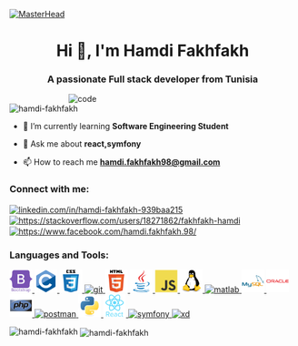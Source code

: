 [![MasterHead](https://scontent.ftun4-2.fna.fbcdn.net/v/t39.30808-6/263599365_4641081065937535_9205885409707980076_n.jpg?_nc_cat=104&ccb=1-5&_nc_sid=09cbfe&_nc_ohc=xr1-IN2vISoAX_IolFW&_nc_ht=scontent.ftun4-2.fna&oh=00_AT9_FwIP0L6JDSEocc_TypRXjIk_OhsAobWbmBRWpqHfVQ&oe=6275BAB7)](https://github.com/Hamdi-FAKHFAKH?tab=repositories)
<h1 align="center">Hi 👋, I'm Hamdi Fakhfakh</h1>
<h3 align="center">A passionate Full stack developer from Tunisia</h3>
<img src="https://scontent.ftun4-2.fna.fbcdn.net/v/t39.30808-6/263599365_4641081065937535_9205885409707980076_n.jpg?_nc_cat=104&ccb=1-5&_nc_sid=09cbfe&_nc_ohc=xr1-IN2vISoAX_IolFW&_nc_ht=scontent.ftun4-2.fna&oh=00_AT9_FwIP0L6JDSEocc_TypRXjIk_OhsAobWbmBRWpqHfVQ&oe=6275BAB7" alt="code" align="right" width="400px">
<p align="left"> <img src="https://komarev.com/ghpvc/?username=hamdi-fakhfakh&label=Profile%20views&color=0e75b6&style=flat" alt="hamdi-fakhfakh" /> </p>

- 🌱 I’m currently learning **Software Engineering Student**

- 💬 Ask me about **react,symfony**

- 📫 How to reach me **hamdi.fakhfakh98@gmail.com**

<h3 align="left">Connect with me:</h3>
<p align="left">
<a href="https://linkedin.com/in/linkedin.com/in/hamdi-fakhfakh-939baa215" target="blank"><img align="center" src="https://raw.githubusercontent.com/rahuldkjain/github-profile-readme-generator/master/src/images/icons/Social/linked-in-alt.svg" alt="linkedin.com/in/hamdi-fakhfakh-939baa215" height="30" width="40" /></a>
<a href="https://stackoverflow.com/users/https://stackoverflow.com/users/18271862/fakhfakh-hamdi" target="blank"><img align="center" src="https://raw.githubusercontent.com/rahuldkjain/github-profile-readme-generator/master/src/images/icons/Social/stack-overflow.svg" alt="https://stackoverflow.com/users/18271862/fakhfakh-hamdi" height="30" width="40" /></a>
<a href="https://fb.com/https://www.facebook.com/hamdi.fakhfakh.98/" target="blank"><img align="center" src="https://raw.githubusercontent.com/rahuldkjain/github-profile-readme-generator/master/src/images/icons/Social/facebook.svg" alt="https://www.facebook.com/hamdi.fakhfakh.98/" height="30" width="40" /></a>
</p>

<h3 align="left">Languages and Tools:</h3>
<p align="left"> <a href="https://getbootstrap.com" target="_blank" rel="noreferrer"> <img src="https://raw.githubusercontent.com/devicons/devicon/master/icons/bootstrap/bootstrap-plain-wordmark.svg" alt="bootstrap" width="40" height="40"/> </a> <a href="https://www.cprogramming.com/" target="_blank" rel="noreferrer"> <img src="https://raw.githubusercontent.com/devicons/devicon/master/icons/c/c-original.svg" alt="c" width="40" height="40"/> </a> <a href="https://www.w3schools.com/css/" target="_blank" rel="noreferrer"> <img src="https://raw.githubusercontent.com/devicons/devicon/master/icons/css3/css3-original-wordmark.svg" alt="css3" width="40" height="40"/> </a> <a href="https://git-scm.com/" target="_blank" rel="noreferrer"> <img src="https://www.vectorlogo.zone/logos/git-scm/git-scm-icon.svg" alt="git" width="40" height="40"/> </a> <a href="https://www.w3.org/html/" target="_blank" rel="noreferrer"> <img src="https://raw.githubusercontent.com/devicons/devicon/master/icons/html5/html5-original-wordmark.svg" alt="html5" width="40" height="40"/> </a> <a href="https://www.java.com" target="_blank" rel="noreferrer"> <img src="https://raw.githubusercontent.com/devicons/devicon/master/icons/java/java-original.svg" alt="java" width="40" height="40"/> </a> <a href="https://developer.mozilla.org/en-US/docs/Web/JavaScript" target="_blank" rel="noreferrer"> <img src="https://raw.githubusercontent.com/devicons/devicon/master/icons/javascript/javascript-original.svg" alt="javascript" width="40" height="40"/> </a> <a href="https://www.linux.org/" target="_blank" rel="noreferrer"> <img src="https://raw.githubusercontent.com/devicons/devicon/master/icons/linux/linux-original.svg" alt="linux" width="40" height="40"/> </a> <a href="https://www.mathworks.com/" target="_blank" rel="noreferrer"> <img src="https://upload.wikimedia.org/wikipedia/commons/2/21/Matlab_Logo.png" alt="matlab" width="40" height="40"/> </a> <a href="https://www.mysql.com/" target="_blank" rel="noreferrer"> <img src="https://raw.githubusercontent.com/devicons/devicon/master/icons/mysql/mysql-original-wordmark.svg" alt="mysql" width="40" height="40"/> </a> <a href="https://www.oracle.com/" target="_blank" rel="noreferrer"> <img src="https://raw.githubusercontent.com/devicons/devicon/master/icons/oracle/oracle-original.svg" alt="oracle" width="40" height="40"/> </a> <a href="https://www.php.net" target="_blank" rel="noreferrer"> <img src="https://raw.githubusercontent.com/devicons/devicon/master/icons/php/php-original.svg" alt="php" width="40" height="40"/> </a> <a href="https://postman.com" target="_blank" rel="noreferrer"> <img src="https://www.vectorlogo.zone/logos/getpostman/getpostman-icon.svg" alt="postman" width="40" height="40"/> </a> <a href="https://www.python.org" target="_blank" rel="noreferrer"> <img src="https://raw.githubusercontent.com/devicons/devicon/master/icons/python/python-original.svg" alt="python" width="40" height="40"/> </a> <a href="https://reactjs.org/" target="_blank" rel="noreferrer"> <img src="https://raw.githubusercontent.com/devicons/devicon/master/icons/react/react-original-wordmark.svg" alt="react" width="40" height="40"/> </a> <a href="https://symfony.com" target="_blank" rel="noreferrer"> <img src="https://symfony.com/logos/symfony_black_03.svg" alt="symfony" width="40" height="40"/> </a> <a href="https://www.adobe.com/products/xd.html" target="_blank" rel="noreferrer"> <img src="https://cdn.worldvectorlogo.com/logos/adobe-xd.svg" alt="xd" width="40" height="40"/> </a> </p>

<p><img align="left" src="https://github-readme-stats.vercel.app/api/top-langs?username=hamdi-fakhfakh&show_icons=true&locale=en&layout=compact" alt="hamdi-fakhfakh" /></p>

<p>&nbsp;<img align="center" src="https://github-readme-stats.vercel.app/api?username=hamdi-fakhfakh&show_icons=true&locale=en" alt="hamdi-fakhfakh" /></p>
